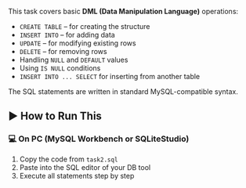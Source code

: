 This task covers basic **DML (Data Manipulation Language)** operations:

- `CREATE TABLE` – for creating the structure
- `INSERT INTO` – for adding data
- `UPDATE` – for modifying existing rows
- `DELETE` – for removing rows
- Handling `NULL` and `DEFAULT` values
- Using `IS NULL` conditions
- `INSERT INTO ... SELECT` for inserting from another table

The SQL statements are written in standard MySQL-compatible syntax.

## ▶️ How to Run This

### 💻 On PC (MySQL Workbench or SQLiteStudio)
1. Copy the code from `task2.sql`
2. Paste into the SQL editor of your DB tool
3. Execute all statements step by step
